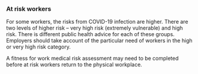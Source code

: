 ###  At risk workers

For some workers, the risks from COVID-19 infection are higher. There are two
levels of higher risk – very high risk (extremely vulnerable) and high risk.
There is different public health advice for each of these groups. Employers
should take account of the particular need of workers in the high or very high
risk category.

A fitness for work medical risk assessment may need to be completed before at
risk workers return to the physical workplace.
